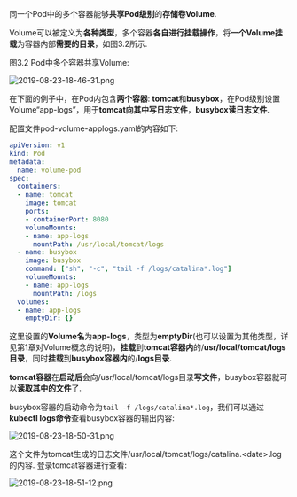
<!-- @import "[TOC]" {cmd="toc" depthFrom=1 depthTo=6 orderedList=false} -->

<!-- code_chunk_output -->



<!-- /code_chunk_output -->

同一个Pod中的多个容器能够**共享Pod级别**的**存储卷Volume**. 

Volume可以被定义为**各种类型**，多个容器**各自进行挂载操作**，将**一个Volume挂载**为容器内部**需要的目录**，如图3.2所示. 

图3.2 Pod中多个容器共享Volume:

![2019-08-23-18-46-31.png](./images/2019-08-23-18-46-31.png)

在下面的例子中，在Pod内包含**两个容器**: **tomcat**和**busybox**，在Pod级别设置Volume“app\-logs”，用于**tomcat向其中写日志文件**，**busybox读日志文件**. 

配置文件pod\-volume\-applogs.yaml的内容如下: 

```yaml
apiVersion: v1
kind: Pod
metadata:
  name: volume-pod
spec:
  containers:
  - name: tomcat
    image: tomcat
    ports:
    - containerPort: 8080
    volumeMounts:
    - name: app-logs
      mountPath: /usr/local/tomcat/logs
  - name: busybox
    image: busybox
    command: ["sh", "-c", "tail -f /logs/catalina*.log"]
    volumeMounts:
    - name: app-logs
      mountPath: /logs
  volumes:
  - name: app-logs
    emptyDir: {}
```

这里设置的**Volume名**为**app\-logs**，类型为**emptyDir**(也可以设置为其他类型，详见第1章对Volume概念的说明)，**挂载**到**tomcat容器内**的/**usr/local/tomcat/logs目录**，同时**挂载**到**busybox容器内**的/**logs目录**. 

**tomcat容器**在**启动后**会向/usr/local/tomcat/logs目录**写文件**，busybox容器就可以**读取其中的文件**了. 

busybox容器的启动命令为`tail -f /logs/catalina*.log`，我们可以通过**kubectl logs命令**查看busybox容器的输出内容: 

![2019-08-23-18-50-31.png](./images/2019-08-23-18-50-31.png)

这个文件为tomcat生成的日志文件/usr/local/tomcat/logs/catalina.\<date\>.log的内容. 登录tomcat容器进行查看: 

![2019-08-23-18-51-12.png](./images/2019-08-23-18-51-12.png)
